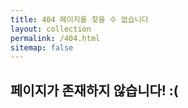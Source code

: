 ```yaml
---
title: 404 페이지를 찾을 수 없습니다
layout: collection
permalink: /404.html
sitemap: false
---
```

## 페이지가 존재하지 않습니다! :(